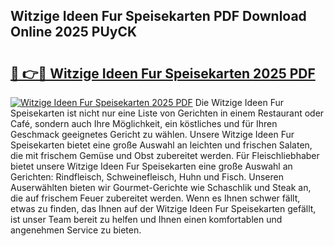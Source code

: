 ## Witzige Ideen Fur Speisekarten PDF Download Online 2025 PUyCK

# <h2><a href="http://gc6tht.nevu.top/?p=Witzige+Ideen+Fur+Speisekarten">🔗 👉🔴 Witzige Ideen Fur Speisekarten 2025 PDF</a></h2>

[![Witzige Ideen Fur Speisekarten 2025 PDF](https://i.imgur.com/dBaPXMq.png)](http://gc6tht.nevu.top/?p=Witzige+Ideen+Fur+Speisekarten)
Die Witzige Ideen Fur Speisekarten ist nicht nur eine Liste von Gerichten in einem Restaurant oder Café, sondern auch Ihre Möglichkeit, ein köstliches und für Ihren Geschmack geeignetes Gericht zu wählen. Unsere Witzige Ideen Fur Speisekarten bietet eine große Auswahl an leichten und frischen Salaten, die mit frischem Gemüse und Obst zubereitet werden. Für Fleischliebhaber bietet unsere Witzige Ideen Fur Speisekarten eine große Auswahl an Gerichten: Rindfleisch, Schweinefleisch, Huhn und Fisch. Unseren Auserwählten bieten wir Gourmet-Gerichte wie Schaschlik und Steak an, die auf frischem Feuer zubereitet werden. Wenn es Ihnen schwer fällt, etwas zu finden, das Ihnen auf der Witzige Ideen Fur Speisekarten gefällt, ist unser Team bereit zu helfen und Ihnen einen komfortablen und angenehmen Service zu bieten.
